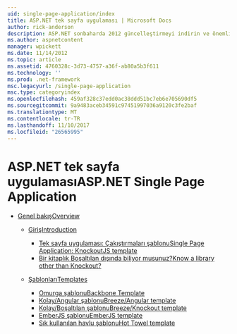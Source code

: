 ```yaml
---
uid: single-page-application/index
title: ASP.NET tek sayfa uygulaması | Microsoft Docs
author: rick-anderson
description: ASP.NET sonbaharda 2012 güncelleştirmeyi indirin ve önemli istemci tarafı etkileşimler JavaScrip kullanarak uygulamaları oluşturmak için daha iyi bir uçtan uca deneyim sahibi...
ms.author: aspnetcontent
manager: wpickett
ms.date: 11/14/2012
ms.topic: article
ms.assetid: 4760328c-3d73-4757-a36f-ab80a5b3f611
ms.technology: ''
ms.prod: .net-framework
msc.legacyurl: /single-page-application
msc.type: categoryindex
ms.openlocfilehash: 459af328c37edd0ac38ddd51bc7eb6e705690df5
ms.sourcegitcommit: 9a9483aceb34591c97451997036a9120c3fe2baf
ms.translationtype: MT
ms.contentlocale: tr-TR
ms.lasthandoff: 11/10/2017
ms.locfileid: "26565995"
---
```

<a name="aspnet-single-page-application"></a><span data-ttu-id="d050c-103">ASP.NET tek sayfa uygulaması</span><span class="sxs-lookup"><span data-stu-id="d050c-103">ASP.NET Single Page Application</span></span>
====================
- [<span data-ttu-id="d050c-104">Genel bakış</span><span class="sxs-lookup"><span data-stu-id="d050c-104">Overview</span></span>](overview/index.md)

    - [<span data-ttu-id="d050c-105">Giriş</span><span class="sxs-lookup"><span data-stu-id="d050c-105">Introduction</span></span>](overview/introduction/index.md)

        - [<span data-ttu-id="d050c-106">Tek sayfa uygulaması: Çakıştırmaları şablonu</span><span class="sxs-lookup"><span data-stu-id="d050c-106">Single Page Application: KnockoutJS template</span></span>](overview/introduction/knockoutjs-template.md)
        - [<span data-ttu-id="d050c-107">Bir kitaplık Boşaltılan dışında biliyor musunuz?</span><span class="sxs-lookup"><span data-stu-id="d050c-107">Know a library other than Knockout?</span></span>](overview/introduction/other-libraries.md)
    - [<span data-ttu-id="d050c-108">Şablonları</span><span class="sxs-lookup"><span data-stu-id="d050c-108">Templates</span></span>](overview/templates/index.md)

        - [<span data-ttu-id="d050c-109">Omurga şablonu</span><span class="sxs-lookup"><span data-stu-id="d050c-109">Backbone Template</span></span>](overview/templates/backbonejs-template.md)
        - [<span data-ttu-id="d050c-110">Kolay/Angular şablonu</span><span class="sxs-lookup"><span data-stu-id="d050c-110">Breeze/Angular template</span></span>](overview/templates/breezeangular-template.md)
        - [<span data-ttu-id="d050c-111">Kolay/Boşaltılan şablonu</span><span class="sxs-lookup"><span data-stu-id="d050c-111">Breeze/Knockout template</span></span>](overview/templates/breezeknockout-template.md)
        - [<span data-ttu-id="d050c-112">EmberJS şablonu</span><span class="sxs-lookup"><span data-stu-id="d050c-112">EmberJS template</span></span>](overview/templates/emberjs-template.md)
        - [<span data-ttu-id="d050c-113">Sık kullanılan havlu şablonu</span><span class="sxs-lookup"><span data-stu-id="d050c-113">Hot Towel template</span></span>](overview/templates/hottowel-template.md)
